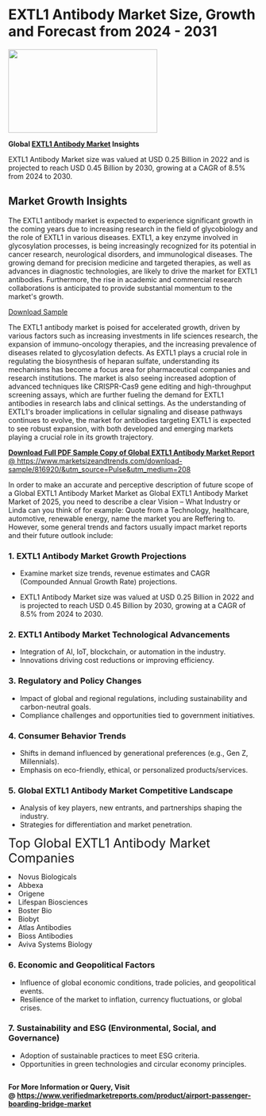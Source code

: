 <H1>EXTL1 Antibody Market Size, Growth and Forecast from 2024 - 2031</H1><img class="aligncenter size-medium wp-image-584254" src="https://thirdeyenews.in/wp-content/uploads/2024/09/Global-Market-Research-300x168.jpeg" alt="" width="300" height="168" /><p><strong>Global&nbsp;<a href="https://www.marketsizeandtrends.com/download-sample/816920/&amp;utm_source=Pulse&amp;utm_medium=208">EXTL1 Antibody Market</a> Insights</strong></p><p>EXTL1 Antibody Market size was valued at USD 0.25 Billion in 2022 and is projected to reach USD 0.45 Billion by 2030, growing at a CAGR of 8.5% from 2024 to 2030.</p><p><h2>Market Growth Insights</h2> <p>The EXTL1 antibody market is expected to experience significant growth in the coming years due to increasing research in the field of glycobiology and the role of EXTL1 in various diseases. EXTL1, a key enzyme involved in glycosylation processes, is being increasingly recognized for its potential in cancer research, neurological disorders, and immunological diseases. The growing demand for precision medicine and targeted therapies, as well as advances in diagnostic technologies, are likely to drive the market for EXTL1 antibodies. Furthermore, the rise in academic and commercial research collaborations is anticipated to provide substantial momentum to the market's growth.</p> <p><a href="#">Download Sample</a></p> <p>The EXTL1 antibody market is poised for accelerated growth, driven by various factors such as increasing investments in life sciences research, the expansion of immuno-oncology therapies, and the increasing prevalence of diseases related to glycosylation defects. As EXTL1 plays a crucial role in regulating the biosynthesis of heparan sulfate, understanding its mechanisms has become a focus area for pharmaceutical companies and research institutions. The market is also seeing increased adoption of advanced techniques like CRISPR-Cas9 gene editing and high-throughput screening assays, which are further fueling the demand for EXTL1 antibodies in research labs and clinical settings. As the understanding of EXTL1's broader implications in cellular signaling and disease pathways continues to evolve, the market for antibodies targeting EXTL1 is expected to see robust expansion, with both developed and emerging markets playing a crucial role in its growth trajectory.</p> <p><a href="#"></p><p><span class=""><strong>Download Full PDF Sample Copy of Global EXTL1 Antibody Market Report</strong> @ <a href="https://www.marketsizeandtrends.com/download-sample/816920/&amp;utm_source=Pulse&amp;utm_medium=208" target="_blank">https://www.marketsizeandtrends.com/download-sample/816920/&amp;utm_source=Pulse&amp;utm_medium=208</a></span></p><p>In order to make an accurate and perceptive description of future scope of a Global&nbsp;EXTL1 Antibody Market Market as Global&nbsp;EXTL1 Antibody Market Market of 2025, you need to describe a clear Vision &ndash; What Industry or Linda can you think of for example: Quote from a Technology, healthcare, automotive, renewable energy, name the market you are Reffering to. However, some general trends and factors usually impact market reports and their future outlook include:</p><h3>1.&nbsp;<strong>EXTL1 Antibody Market Growth Projections</strong></h3><ul><li>Examine market size trends, revenue estimates and CAGR (Compounded Annual Growth Rate) projections.</li><li><p>EXTL1 Antibody Market size was valued at USD 0.25 Billion in 2022 and is projected to reach USD 0.45 Billion by 2030, growing at a CAGR of 8.5% from 2024 to 2030.</p></li></ul><h3>2.&nbsp;<strong>EXTL1 Antibody Market Technological Advancements</strong></h3><ul><li>Integration of AI, IoT, blockchain, or automation in the industry.</li><li>Innovations driving cost reductions or improving efficiency.</li></ul><h3>3.&nbsp;<strong>Regulatory and Policy Changes</strong></h3><ul><li>Impact of global and regional regulations, including sustainability and carbon-neutral goals.</li><li>Compliance challenges and opportunities tied to government initiatives.</li></ul><h3>4.&nbsp;<strong>Consumer Behavior Trends</strong></h3><ul><li>Shifts in demand influenced by generational preferences (e.g., Gen Z, Millennials).</li><li>Emphasis on eco-friendly, ethical, or personalized products/services.</li></ul><h3>5.&nbsp;<strong>Global EXTL1 Antibody Market Competitive Landscape</strong></h3><ul><li>Analysis of key players, new entrants, and partnerships shaping the industry.</li><li>Strategies for differentiation and market penetration.</li></ul><p data-pm-slice="1 1 []"><span style="color: inherit; font-family: inherit; font-size: 25px;">Top Global EXTL1 Antibody Market Companies</span></p><div class="" data-test-id=""><p><li>Novus Biologicals</li><li> Abbexa</li><li> Origene</li><li> Lifespan Biosciences</li><li> Boster Bio</li><li> Biobyt</li><li> Atlas Antibodies</li><li> Bioss Antibodies</li><li> Aviva Systems Biology</li></p></div><h3>6.&nbsp;<strong>Economic and Geopolitical Factors</strong></h3><ul><li>Influence of global economic conditions, trade policies, and geopolitical events.</li><li>Resilience of the market to inflation, currency fluctuations, or global crises.</li></ul><h3>7.&nbsp;<strong>Sustainability and ESG (Environmental, Social, and Governance)</strong></h3><ul><li>Adoption of sustainable practices to meet ESG criteria.</li><li>Opportunities in green technologies and circular economy principles.</li></ul><h2><strong style="font-size: 14px;">For More Information or Query, Visit @&nbsp;</strong><a style="background-color: #ffffff; font-size: 14px;" href="https://www.marketsizeandtrends.com/report/extl1-antibody-market/" target="_blank">https://www.verifiedmarketreports.com/product/airport-passenger-boarding-bridge-market</a></h2>
